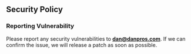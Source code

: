 ## Security Policy

### Reporting Vulnerability

Please report any security vulnerabilities to **[dan@danpros.com](mailto:dan@danpros.com)**. If we can confirm the issue, we will release a patch as soon as possible.
